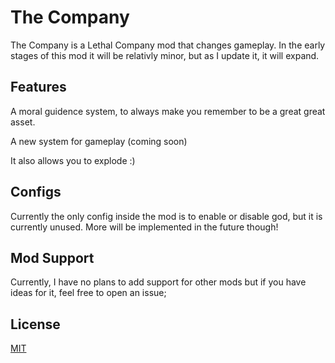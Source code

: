# The Company

The Company is a Lethal Company mod that changes gameplay. In the early stages of this mod it will be relativly minor, but as I update it, it will expand.

## Features

A moral guidence system, to always make you remember to be a great great asset.

A new system for gameplay (coming soon)

It also allows you to explode :)

## Configs

Currently the only config inside the mod is to enable or disable god, but it is currently unused. More will be implemented in the future though!

## Mod Support

Currently, I have no plans to add support for other mods but if you have ideas for it, feel free to open an issue;

## License

[MIT](https://choosealicense.com/licenses/mit/)